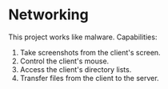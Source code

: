 # Networking
This project works like malware.
Capabilities:
1. Take screenshots from the client's screen.
2. Control the client's mouse.
3. Access the client's directory lists.
4. Transfer files from the client to the server.
